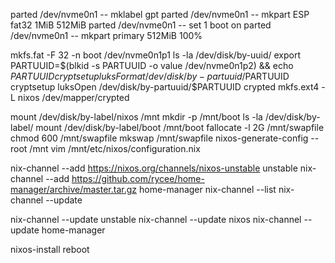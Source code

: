 parted /dev/nvme0n1 -- mklabel gpt
parted /dev/nvme0n1 -- mkpart ESP fat32 1MiB 512MiB
parted /dev/nvme0n1 -- set 1 boot on
parted /dev/nvme0n1 -- mkpart primary 512MiB 100%

mkfs.fat -F 32 -n boot /dev/nvme0n1p1
ls -la /dev/disk/by-uuid/
export PARTUUID=$(blkid -s PARTUUID -o value /dev/nvme0n1p2) && echo $PARTUUID
cryptsetup luksFormat /dev/disk/by-partuuid/$PARTUUID
cryptsetup luksOpen /dev/disk/by-partuuid/$PARTUUID crypted
mkfs.ext4 -L nixos /dev/mapper/crypted

mount /dev/disk/by-label/nixos /mnt
mkdir -p /mnt/boot
ls -la /dev/disk/by-label/
mount /dev/disk/by-label/boot /mnt/boot
fallocate -l 2G /mnt/swapfile
chmod 600 /mnt/swapfile
mkswap /mnt/swapfile
nixos-generate-config --root /mnt
vim /mnt/etc/nixos/configuration.nix

nix-channel --add https://nixos.org/channels/nixos-unstable unstable
nix-channel --add https://github.com/rycee/home-manager/archive/master.tar.gz home-manager
nix-channel --list
nix-channel --update

nix-channel --update unstable
nix-channel --update nixos
nix-channel --update home-manager

nixos-install
reboot

